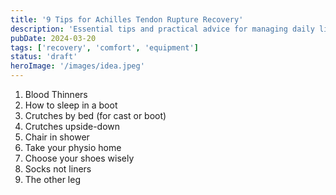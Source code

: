 ```yaml
---
title: '9 Tips for Achilles Tendon Rupture Recovery'
description: 'Essential tips and practical advice for managing daily life while recovering from an Achilles tendon rupture.'
pubDate: 2024-03-20
tags: ['recovery', 'comfort', 'equipment']
status: 'draft'
heroImage: '/images/idea.jpeg'
---
```


1. Blood Thinners
2. How to sleep in a boot
3. Crutches by bed (for cast or boot)
4. Crutches upside-down
5. Chair in shower
6. Take your physio home
7. Choose your shoes wisely
8. Socks not liners
9. The other leg
